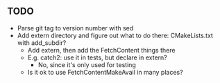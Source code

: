 ## TODO

- Parse git tag to version number with sed
- Add extern directory and figure out what to do there: CMakeLists.txt with add\_subdir?
    - Add extern, then add the FetchContent things there
    - E.g. catch2: use it in tests, but declare in extern?
        - No, since it's only used for testing
    - Is it ok to use FetchContentMakeAvail in many places?
